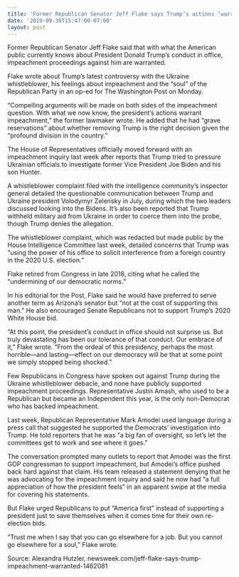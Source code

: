 ```yaml
---
title: 'Former Republican Senator Jeff Flake says Trump’s actions ‘warrant impeachment’'
date: '2019-09-30T15:47:00-07:00'
layout: post
---
```


Former Republican Senator Jeff Flake said that with what the American public currently knows about President Donald Trump’s conduct in office, impeachment proceedings against him are warranted.

Flake wrote about Trump’s latest controversy with the Ukraine whistleblower, his feelings about impeachment and the “soul” of the Republican Party in an op-ed for The Washington Post on Monday.

“Compelling arguments will be made on both sides of the impeachment question. With what we now know, the president’s actions warrant impeachment,” the former lawmaker wrote. He added that he had “grave reservations” about whether removing Trump is the right decision given the “profound division in the country.”

The House of Representatives officially moved forward with an impeachment inquiry last week after reports that Trump tried to pressure Ukrainian officials to investigate former Vice President Joe Biden and his son Hunter.

A whistleblower complaint filed with the intelligence community’s inspector general detailed the questionable communication between Trump and Ukraine president Volodymyr Zelensky in July, during which the two leaders discussed looking into the Bidens. It’s also been reported that Trump withheld military aid from Ukraine in order to coerce them into the probe, though Trump denies the allegation.

The whistleblower complaint, which was redacted but made public by the House Intelligence Committee last week, detailed concerns that Trump was “using the power of his office to solicit interference from a foreign country in the 2020 U.S. election.”

Flake retired from Congress in late 2018, citing what he called the “undermining of our democratic norms.”

In his editorial for the Post, Flake said he would have preferred to serve another term as Arizona’s senator but “not at the cost of supporting this man.” He also encouraged Senate Republicans not to support Trump’s 2020 White House bid.

“At this point, the president’s conduct in office should not surprise us. But truly devastating has been our tolerance of that conduct. Our embrace of it,” Flake wrote. “From the ordeal of this presidency, perhaps the most horrible—and lasting—effect on our democracy will be that at some point we simply stopped being shocked.”

Few Republicans in Congress have spoken out against Trump during the Ukraine whistleblower debacle, and none have publicly supported impeachment proceedings. Representative Justin Amash, who used to be a Republican but became an Independent this year, is the only non-Democrat who has backed impeachment.

Last week, Republican Representative Mark Amodei used language during a press call that suggested he supported the Democrats’ investigation into Trump. He told reporters that he was “a big fan of oversight, so let’s let the committees get to work and see where it goes.”

The conversation prompted many outlets to report that Amodei was the first GOP congressman to support impeachment, but Amodei’s office pushed back hard against that claim. His team released a statement denying that he was advocating for the impeachment inquiry and said he now had “a full appreciation of how the president feels” in an apparent swipe at the media for covering his statements.

But Flake urged Republicans to put “America first” instead of supporting a president just to save themselves when it comes time for their own re-election bids.

“Trust me when I say that you can go elsewhere for a job. But you cannot go elsewhere for a soul,” Flake wrote.

Source: Alexandra Hutzler, newsweek.com/jeff-flake-says-trump-impeachment-warranted-1462081